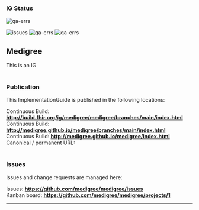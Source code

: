 <!--badges-->
### IG Status
![qa-errs](https://img.shields.io/github/workflow/status/medigree/medigree/ig-build?label=Build%20status)

![issues](https://img.shields.io/github/issues/medigree/medigree)
![qa-errs](https://img.shields.io/endpoint?url=https://raw.githubusercontent.com/medigree/medigree/master/status/qa-errs.json)
![qa-errs](https://img.shields.io/endpoint?url=https://raw.githubusercontent.com/medigree/medigree/master/status/qa-warns.json)

<!--/badges-->

Medigree
---
This is an IG
<br> </br>
###
### Publication
This ImplementationGuide is published in the following locations:

Continuous Build: __http://build.fhir.org/ig/medigree/medigree/branches/main/index.html__  
Continuous Build: __http://medigree.github.io/medigree/branches/main/index.html__  
Continuous Build: __http://medigree.github.io/medigree/index.html__  
Canonical / permanent URL: 
<br> </br>

### Issues
Issues and change requests are managed here:  

Issues:  __https://github.com/medigree/medigree/issues__  
Kanban board:  __https://github.com/medigree/medigree/projects/1__  

---
